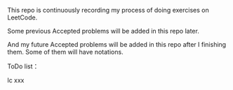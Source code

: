 This repo is continuously recording my process of doing exercises on LeetCode. 

Some previous Accepted problems will be added in this repo later.

And my future Accepted problems will be added in this repo after I finishing them. Some of them will have notations.


ToDo list：

lc xxx
